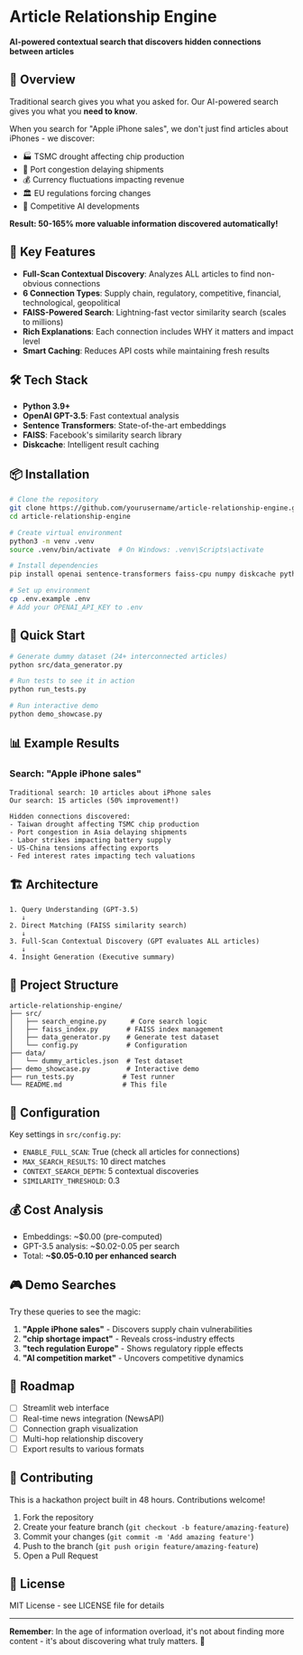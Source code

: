 # Article Relationship Engine

**AI-powered contextual search that discovers hidden connections between articles**

## 🚀 Overview

Traditional search gives you what you asked for. Our AI-powered search gives you what you **need to know**.

When you search for "Apple iPhone sales", we don't just find articles about iPhones - we discover:

- 🏭 TSMC drought affecting chip production
- 🚢 Port congestion delaying shipments
- 💰 Currency fluctuations impacting revenue
- 🏛️ EU regulations forcing changes
- 🤖 Competitive AI developments

**Result: 50-165% more valuable information discovered automatically!**

## 🎯 Key Features

- **Full-Scan Contextual Discovery**: Analyzes ALL articles to find non-obvious connections
- **6 Connection Types**: Supply chain, regulatory, competitive, financial, technological, geopolitical
- **FAISS-Powered Search**: Lightning-fast vector similarity search (scales to millions)
- **Rich Explanations**: Each connection includes WHY it matters and impact level
- **Smart Caching**: Reduces API costs while maintaining fresh results

## 🛠️ Tech Stack

- **Python 3.9+**
- **OpenAI GPT-3.5**: Fast contextual analysis
- **Sentence Transformers**: State-of-the-art embeddings
- **FAISS**: Facebook's similarity search library
- **Diskcache**: Intelligent result caching

## 📦 Installation

```bash
# Clone the repository
git clone https://github.com/yourusername/article-relationship-engine.git
cd article-relationship-engine

# Create virtual environment
python3 -m venv .venv
source .venv/bin/activate  # On Windows: .venv\Scripts\activate

# Install dependencies
pip install openai sentence-transformers faiss-cpu numpy diskcache python-dotenv

# Set up environment
cp .env.example .env
# Add your OPENAI_API_KEY to .env
```

## 🏃 Quick Start

```bash
# Generate dummy dataset (24+ interconnected articles)
python src/data_generator.py

# Run tests to see it in action
python run_tests.py

# Run interactive demo
python demo_showcase.py
```

## 📊 Example Results

### Search: "Apple iPhone sales"

```
Traditional search: 10 articles about iPhone sales
Our search: 15 articles (50% improvement!)

Hidden connections discovered:
- Taiwan drought affecting TSMC chip production
- Port congestion in Asia delaying shipments
- Labor strikes impacting battery supply
- US-China tensions affecting exports
- Fed interest rates impacting tech valuations
```

## 🏗️ Architecture

```
1. Query Understanding (GPT-3.5)
   ↓
2. Direct Matching (FAISS similarity search)
   ↓
3. Full-Scan Contextual Discovery (GPT evaluates ALL articles)
   ↓
4. Insight Generation (Executive summary)
```

## 📂 Project Structure

```
article-relationship-engine/
├── src/
│   ├── search_engine.py      # Core search logic
│   ├── faiss_index.py       # FAISS index management
│   ├── data_generator.py    # Generate test dataset
│   └── config.py            # Configuration
├── data/
│   └── dummy_articles.json  # Test dataset
├── demo_showcase.py         # Interactive demo
├── run_tests.py            # Test runner
└── README.md               # This file
```

## 🔧 Configuration

Key settings in `src/config.py`:

- `ENABLE_FULL_SCAN`: True (check all articles for connections)
- `MAX_SEARCH_RESULTS`: 10 direct matches
- `CONTEXT_SEARCH_DEPTH`: 5 contextual discoveries
- `SIMILARITY_THRESHOLD`: 0.3

## 💰 Cost Analysis

- Embeddings: ~$0.00 (pre-computed)
- GPT-3.5 analysis: ~$0.02-0.05 per search
- Total: **~$0.05-0.10 per enhanced search**

## 🎮 Demo Searches

Try these queries to see the magic:

1. **"Apple iPhone sales"** - Discovers supply chain vulnerabilities
2. **"chip shortage impact"** - Reveals cross-industry effects
3. **"tech regulation Europe"** - Shows regulatory ripple effects
4. **"AI competition market"** - Uncovers competitive dynamics

## 🚧 Roadmap

- [ ] Streamlit web interface
- [ ] Real-time news integration (NewsAPI)
- [ ] Connection graph visualization
- [ ] Multi-hop relationship discovery
- [ ] Export results to various formats

## 🤝 Contributing

This is a hackathon project built in 48 hours. Contributions welcome!

1. Fork the repository
2. Create your feature branch (`git checkout -b feature/amazing-feature`)
3. Commit your changes (`git commit -m 'Add amazing feature'`)
4. Push to the branch (`git push origin feature/amazing-feature`)
5. Open a Pull Request

## 📄 License

MIT License - see LICENSE file for details

---

**Remember**: In the age of information overload, it's not about finding more content - it's about discovering what truly matters. 🎯
